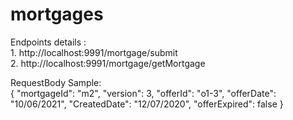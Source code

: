 # mortgages

Endpoints details : <Br>
       1. http://localhost:9991/mortgage/submit <Br>
       2. http://localhost:9991/mortgage/getMortgage
       
       
RequestBody Sample: <br>
{
  "mortgageId": "m2",
  "version": 3,
  "offerId": "o1-3",
  "offerDate": "10/06/2021",
  "CreatedDate": "12/07/2020",
  "offerExpired": false
}
